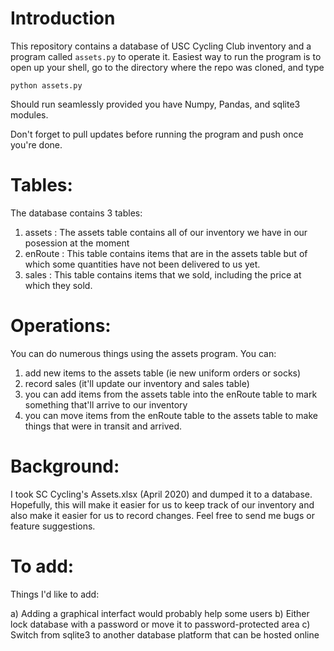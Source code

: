 # Introduction

This repository contains a database of USC Cycling Club inventory and a program called `assets.py` to operate it. Easiest way to run the program is to open up your shell, go to the directory where the repo was cloned, and type 

`python assets.py`

Should run seamlessly provided you have Numpy, Pandas, and sqlite3 modules. 

Don't forget to pull updates before running the program and push once you're done. 


# Tables:

The database contains 3 tables:

1) assets : The assets table contains all of our inventory we have in our posession at the moment
2) enRoute : This table contains items that are in the assets table but of which some quantities have not been delivered to us yet. 
3) sales : This table contains items that we sold, including the price at which they sold. 

# Operations:

You can do numerous things using the assets program. You can:

1) add new items to the assets table (ie new uniform orders or socks)
2) record sales (it'll update our inventory and sales table)
3) you can add items from the assets table into the enRoute table to mark something that'll arrive to our inventory
4) you can move items from the enRoute table to the assets table to make things that were in transit and arrived. 

# Background:

I took SC Cycling's Assets.xlsx (April 2020) and dumped it to a database. Hopefully, this will make it easier for us to keep track of our inventory and also make it easier for us to record changes. Feel free to send me bugs or feature suggestions. 

# To add:

Things I'd like to add: 

a) Adding a graphical interfact would probably help some users
b) Either lock database with a password or move it to password-protected area
c) Switch from sqlite3 to another database platform that can be hosted online